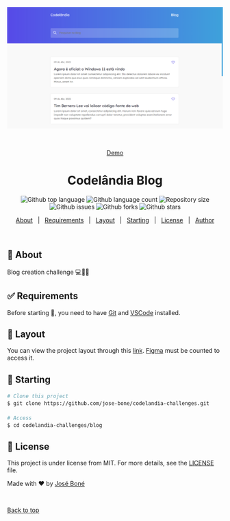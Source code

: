 <div align="center" id="top"> 
  <img src="./.github/homepage.png" alt="Codelândia Blog" />

&#xa0;

<a href="https://blog-jose-bone.vercel.app">Demo</a>

</div>

<h1 align="center">Codelândia Blog</h1>

<p align="center">
  <img alt="Github top language" src="https://img.shields.io/github/languages/top/jose-bone/codelandia-challenges?color=56BEB8">

  <img alt="Github language count" src="https://img.shields.io/github/languages/count/jose-bone/codelandia-challenges?color=56BEB8">

  <img alt="Repository size" src="https://img.shields.io/github/repo-size/jose-bone/codelandia-challenges?color=56BEB8">

  <!-- <img alt="License" src="https://img.shields.io/github/license/jose-bone/codelandia-challenges?color=56BEB8"> -->

  <img alt="Github issues" src="https://img.shields.io/github/issues/jose-bone/codelandia-challenges?color=56BEB8" />

  <img alt="Github forks" src="https://img.shields.io/github/forks/jose-bone/codelandia-challenges?color=56BEB8" />

  <img alt="Github stars" src="https://img.shields.io/github/stars/jose-bone/codelandia-challenges?color=56BEB8" />
</p>

<!-- Status -->

<!-- <h4 align="center">
	🚧  Codelândia Blog 🚀 Under construction...  🚧
</h4>

<hr> -->

<p align="center">
  <a href="#dart-about">About</a> &#xa0; | &#xa0; 
  <a href="#white_check_mark-requirements">Requirements</a> &#xa0; | &#xa0; 
  <a href="#bookmark-layout">Layout</a> &#xa0; | &#xa0;
  <a href="#checkered_flag-starting">Starting</a> &#xa0; | &#xa0;
  <a href="#memo-license">License</a> &#xa0; | &#xa0;
  <a href="https://github.com/jose-bone" target="_blank">Author</a>
</p>

<br>

## :dart: About

Blog creation challenge 💻📱🚀

## :white_check_mark: Requirements

Before starting :checkered_flag:, you need to have [Git](https://git-scm.com) and [VSCode](https://code.visualstudio.com) installed.

## :bookmark: Layout

You can view the project layout through this [link](<https://www.figma.com/file/z5zyEXaOeCJxB34SH0P28f/Desafios---Codel%C3%A2ndia-(Copy)?node-id=0%3A1>). [Figma](https://www.figma.com/) must be counted to access it.

## :checkered_flag: Starting

```bash
# Clone this project
$ git clone https://github.com/jose-bone/codelandia-challenges.git

# Access
$ cd codelandia-challenges/blog
```

## :memo: License

This project is under license from MIT. For more details, see the [LICENSE](LICENSE.md) file.

Made with :heart: by <a href="https://github.com/jose-bone" target="_blank">José Boné</a>

&#xa0;

<a href="#top">Back to top</a>
